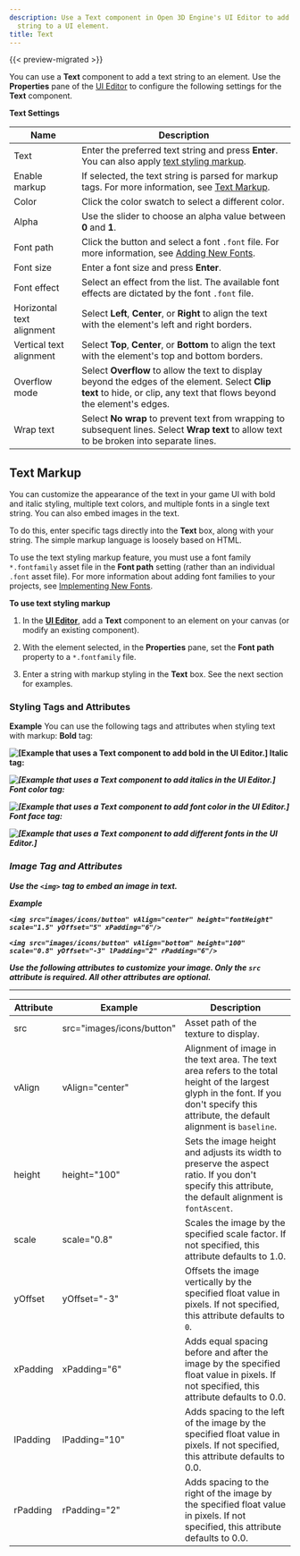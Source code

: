```yaml
---
description: Use a Text component in Open 3D Engine's UI Editor to add a text
  string to a UI element.
title: Text
---
```


{{< preview-migrated >}}

You can use a **Text** component to add a text string to an element.  Use the **Properties** pane of the [UI Editor](/docs/userguide/ui/editor/using) to configure the following settings for the **Text** component.


**Text Settings**

| Name | Description |
| --- | --- |
| Text |  Enter the preferred text string and press **Enter**. You can also apply [text styling markup](#ui-editor-component-text-styling-markup).  |
| Enable markup |  If selected, the text string is parsed for markup tags. For more information, see [Text Markup](#ui-editor-component-text-styling-markup).  |
| Color |  Click the color swatch to select a different color.  |
| Alpha |  Use the slider to choose an alpha value between **0** and **1**.  |
| Font path |  Click the button and select a font `.font` file. For more information, see [Adding New Fonts](/docs/user-guide/interactivity/user-interface/fonts/adding-fonts.md).  |
| Font size |  Enter a font size and press **Enter**.  |
| Font effect |  Select an effect from the list. The available font effects are dictated by the font `.font` file.  |
| Horizontal text alignment |  Select **Left**, **Center**, or **Right** to align the text with the element's left and right borders.  |
| Vertical text alignment |  Select **Top**, **Center**, or **Bottom** to align the text with the element's top and bottom borders.  |
| Overflow mode |  Select **Overflow** to allow the text to display beyond the edges of the element. Select **Clip text** to hide, or clip, any text that flows beyond the element's edges.  |
| Wrap text |  Select **No wrap** to prevent text from wrapping to subsequent lines. Select **Wrap text** to allow text to be broken into separate lines.  |

## Text Markup 

You can customize the appearance of the text in your game UI with bold and italic styling, multiple text colors, and multiple fonts in a single text string. You can also embed images in the text.

To do this, enter specific tags directly into the **Text** box, along with your string. The simple markup language is loosely based on HTML.

To use the text styling markup feature, you must use a font family `*.fontfamily` asset file in the **Font path** setting \(rather than an individual `.font` asset file\). For more information about adding font families to your projects, see [Implementing New Fonts](/docs/user-guide/interactivity/user-interface/fonts/_index.md).

**To use text styling markup**

1. In the [**UI Editor**](/docs/user-guide/interactivity/user-interface/editor/using.md), add a **Text** component to an element on your canvas (or modify an existing component).

1. With the element selected, in the **Properties** pane, set the **Font path** property to a `*.fontfamily` file.

1. Enter a string with markup styling in the **Text** box. See the next section for examples.

### Styling Tags and Attributes 

**Example**
You can use the following tags and attributes when styling text with markup:
**Bold** tag: <b>

![\[Example that uses a Text component to add bold in the UI Editor.\]](/images/user-guide/game_ui_editor/this-text-bold.png)
**Italic** tag: <i>

![\[Example that uses a Text component to add italics in the UI Editor.\]](/images/user-guide/game_ui_editor/this-text-italic.png)
**Font color** tag: <font color>

![\[Example that uses a Text component to add font color in the UI Editor.\]](/images/user-guide/game_ui_editor/this-text-red.png)
**Font face** tag: <font face>

![\[Example that uses a Text component to add different fonts in the UI Editor.\]](/images/user-guide/game_ui_editor/this-text-font.png)

### Image Tag and Attributes 

Use the `<img>` tag to embed an image in text.

**Example**

```
<img src="images/icons/button" vAlign="center" height="fontHeight" scale="1.5" yOffset="5" xPadding="6"/>

<img src="images/icons/button" vAlign="bottom" height="100" scale="0.8" yOffset="-3" lPadding="2" rPadding="6"/>
```

Use the following attributes to customize your image. Only the `src` attribute is required. All other attributes are optional.


****

| Attribute | Example | Description |
| --- | --- | --- |
| src | src="images/icons/button" |  Asset path of the texture to display.  |
| vAlign | vAlign="center" |  Alignment of image in the text area. The text area refers to the total height of the largest glyph in the font. If you don't specify this attribute, the default alignment is `baseline`.   |
| height | height="100" |  Sets the image height and adjusts its width to preserve the aspect ratio. If you don't specify this attribute, the default alignment is `fontAscent`.   |
| scale | scale="0.8" | Scales the image by the specified scale factor. If not specified, this attribute defaults to 1.0. |
| yOffset | yOffset="-3" |  Offsets the image vertically by the specified float value in pixels. If not specified, this attribute defaults to `0`.  |
| xPadding | xPadding="6" |  Adds equal spacing before and after the image by the specified float value in pixels. If not specified, this attribute defaults to 0.0.  |
| lPadding | lPadding="10" |  Adds spacing to the left of the image by the specified float value in pixels. If not specified, this attribute defaults to 0.0.  |
| rPadding | rPadding="2" |  Adds spacing to the right of the image by the specified float value in pixels. If not specified, this attribute defaults to 0.0. |
